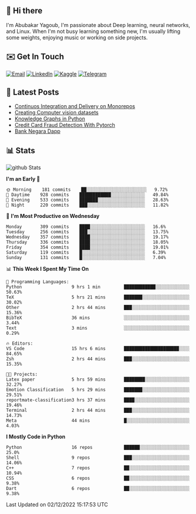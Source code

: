 ## 👋 Hi there

I'm Abubakar Yagoub, I'm passionate about Deep learning, neural networks, and
Linux. When I'm not busy learning something new, I'm usually lifting some
weights, enjoying music or working on side projects.

## ✉️ Get In Touch

[![Email](https://img.shields.io/badge/Email-f1f1f1?style=for-the-badge&logo=gmail&logoColor=0f111a)](mailto:git@blacksuan19.dev)
[![LinkedIn](https://img.shields.io/badge/LinkedIn-0077B5?style=for-the-badge&logo=linkedin&logoColor=white)](https://www.linkedin.com/in/blacksuan19/)
[![Kaggle](https://img.shields.io/badge/Kaggle-5acfff?style=for-the-badge&logo=kaggle&logoColor=white)](http://kaggle.com/abubakaryagob/)
[![Telegram](https://img.shields.io/badge/Telegram-2CA5E0?style=for-the-badge&logo=telegram&logoColor=white)](https://t.me/blacksuan19)

## 📩 Latest Posts

<!-- BLOG-POST-LIST:START -->
- [Continuos Integration and Delivery on Monorepos](https://www.blacksuan19.dev/blog/github-actions-monorepos/)
- [Creating Computer vision datasets](https://www.blacksuan19.dev/blog/creating-datasets/)
- [Knowledge Graphs in Python](https://www.blacksuan19.dev/projects/Knowledge_Graphs/)
- [Credit Card Fraud Detection With Pytorch](https://www.blacksuan19.dev/projects/credit-card-fraud-detection-with-pytorch/)
- [Bank Negara Dapp](https://www.blacksuan19.dev/projects/bank-negara/)
<!-- BLOG-POST-LIST:END -->

## 📊 Stats

![github Stats](https://github-readme-stats.vercel.app/api?username=blacksuan19&theme=github_dark&show_icons=true&count_private=true&custom_title=Github%20Stats&hide_border=true)

<!--START_SECTION:waka-->
**I'm an Early 🐤** 

```text
🌞 Morning    181 commits    ██░░░░░░░░░░░░░░░░░░░░░░░   9.72% 
🌆 Daytime    928 commits    ████████████░░░░░░░░░░░░░   49.84% 
🌃 Evening    533 commits    ███████░░░░░░░░░░░░░░░░░░   28.63% 
🌙 Night      220 commits    ███░░░░░░░░░░░░░░░░░░░░░░   11.82%

```
📅 **I'm Most Productive on Wednesday** 

```text
Monday       309 commits    ████░░░░░░░░░░░░░░░░░░░░░   16.6% 
Tuesday      256 commits    ███░░░░░░░░░░░░░░░░░░░░░░   13.75% 
Wednesday    357 commits    ████░░░░░░░░░░░░░░░░░░░░░   19.17% 
Thursday     336 commits    ████░░░░░░░░░░░░░░░░░░░░░   18.05% 
Friday       354 commits    ████░░░░░░░░░░░░░░░░░░░░░   19.01% 
Saturday     119 commits    █░░░░░░░░░░░░░░░░░░░░░░░░   6.39% 
Sunday       131 commits    █░░░░░░░░░░░░░░░░░░░░░░░░   7.04%

```


📊 **This Week I Spent My Time On** 

```text
💬 Programming Languages: 
Python                   9 hrs 1 min         ████████████░░░░░░░░░░░░░   50.63% 
TeX                      5 hrs 21 mins       ███████░░░░░░░░░░░░░░░░░░   30.02% 
Other                    2 hrs 44 mins       ███░░░░░░░░░░░░░░░░░░░░░░   15.36% 
BibTeX                   36 mins             ░░░░░░░░░░░░░░░░░░░░░░░░░   3.44% 
Text                     3 mins              ░░░░░░░░░░░░░░░░░░░░░░░░░   0.29%

🔥 Editors: 
VS Code                  15 hrs 6 mins       █████████████████████░░░░   84.65% 
Zsh                      2 hrs 44 mins       ███░░░░░░░░░░░░░░░░░░░░░░   15.35%

🐱‍💻 Projects: 
Latex paper              5 hrs 59 mins       ████████░░░░░░░░░░░░░░░░░   32.27% 
Emotion Classification   5 hrs 29 mins       ███████░░░░░░░░░░░░░░░░░░   29.51% 
reportmate-classification3 hrs 37 mins       ████░░░░░░░░░░░░░░░░░░░░░   19.46% 
Terminal                 2 hrs 44 mins       ███░░░░░░░░░░░░░░░░░░░░░░   14.73% 
Meta                     44 mins             █░░░░░░░░░░░░░░░░░░░░░░░░   4.03%

```

**I Mostly Code in Python** 

```text
Python                   16 repos            ██████░░░░░░░░░░░░░░░░░░░   25.0% 
Shell                    9 repos             ███░░░░░░░░░░░░░░░░░░░░░░   14.06% 
C++                      7 repos             ██░░░░░░░░░░░░░░░░░░░░░░░   10.94% 
CSS                      6 repos             ██░░░░░░░░░░░░░░░░░░░░░░░   9.38% 
Dart                     6 repos             ██░░░░░░░░░░░░░░░░░░░░░░░   9.38%

```



 Last Updated on 02/12/2022 15:17:53 UTC
<!--END_SECTION:waka-->
